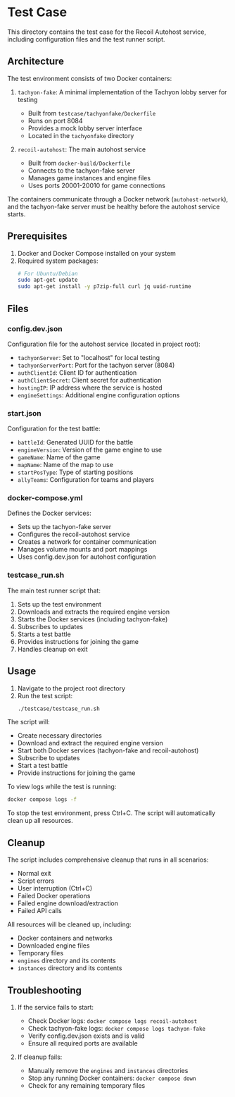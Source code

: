 # Test Case

This directory contains the test case for the Recoil Autohost service, including configuration files and the test runner script.

## Architecture

The test environment consists of two Docker containers:

1. `tachyon-fake`: A minimal implementation of the Tachyon lobby server for testing
   - Built from `testcase/tachyonfake/Dockerfile`
   - Runs on port 8084
   - Provides a mock lobby server interface
   - Located in the `tachyonfake` directory

2. `recoil-autohost`: The main autohost service
   - Built from `docker-build/Dockerfile`
   - Connects to the tachyon-fake server
   - Manages game instances and engine files
   - Uses ports 20001-20010 for game connections

The containers communicate through a Docker network (`autohost-network`), and the tachyon-fake server must be healthy before the autohost service starts.

## Prerequisites

1. Docker and Docker Compose installed on your system
2. Required system packages:
   ```bash
   # For Ubuntu/Debian
   sudo apt-get update
   sudo apt-get install -y p7zip-full curl jq uuid-runtime
   ```

## Files

### config.dev.json
Configuration file for the autohost service (located in project root):
- `tachyonServer`: Set to "localhost" for local testing
- `tachyonServerPort`: Port for the tachyon server (8084)
- `authClientId`: Client ID for authentication
- `authClientSecret`: Client secret for authentication
- `hostingIP`: IP address where the service is hosted
- `engineSettings`: Additional engine configuration options

### start.json
Configuration for the test battle:
- `battleId`: Generated UUID for the battle
- `engineVersion`: Version of the game engine to use
- `gameName`: Name of the game
- `mapName`: Name of the map to use
- `startPosType`: Type of starting positions
- `allyTeams`: Configuration for teams and players

### docker-compose.yml
Defines the Docker services:
- Sets up the tachyon-fake server
- Configures the recoil-autohost service
- Creates a network for container communication
- Manages volume mounts and port mappings
- Uses config.dev.json for autohost configuration

### testcase_run.sh
The main test runner script that:
1. Sets up the test environment
2. Downloads and extracts the required engine version
3. Starts the Docker services (including tachyon-fake)
4. Subscribes to updates
5. Starts a test battle
6. Provides instructions for joining the game
7. Handles cleanup on exit

## Usage

1. Navigate to the project root directory
2. Run the test script:
   ```bash
   ./testcase/testcase_run.sh
   ```

The script will:
- Create necessary directories
- Download and extract the required engine version
- Start both Docker services (tachyon-fake and recoil-autohost)
- Subscribe to updates
- Start a test battle
- Provide instructions for joining the game

To view logs while the test is running:
```bash
docker compose logs -f
```

To stop the test environment, press Ctrl+C. The script will automatically clean up all resources.

## Cleanup

The script includes comprehensive cleanup that runs in all scenarios:
- Normal exit
- Script errors
- User interruption (Ctrl+C)
- Failed Docker operations
- Failed engine download/extraction
- Failed API calls

All resources will be cleaned up, including:
- Docker containers and networks
- Downloaded engine files
- Temporary files
- `engines` directory and its contents
- `instances` directory and its contents

## Troubleshooting

1. If the service fails to start:
   - Check Docker logs: `docker compose logs recoil-autohost`
   - Check tachyon-fake logs: `docker compose logs tachyon-fake`
   - Verify config.dev.json exists and is valid
   - Ensure all required ports are available

2. If cleanup fails:
   - Manually remove the `engines` and `instances` directories
   - Stop any running Docker containers: `docker compose down`
   - Check for any remaining temporary files 